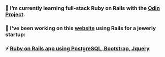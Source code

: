 ### 🌱 I’m currently learning full-stack Ruby on Rails with the [Odin Project](https://www.theodinproject.com/).
### 🔭 I've been working on this [website](https://studiomezza-shop.herokuapp.com/) using Rails for a jewerly startup: 
### ⚡ [Ruby on Rails app using PostgreSQL, Bootstrap, Jquery](https://studiomezza-shop.herokuapp.com/)


<!--
**seoul2045/seoul2045** is a ✨ _special_ ✨ repository because its `README.md` (this file) appears on your GitHub profile.

Here are some ideas to get you started:

- 🔭 I’m currently working on ...
- 🌱 I’m currently learning ...
- 👯 I’m looking to collaborate on ...
- 🤔 I’m looking for help with ...
- 💬 Ask me about ...
- 📫 How to reach me: ...
- 😄 Pronouns: ...
- ⚡ Fun fact: ...
-->
